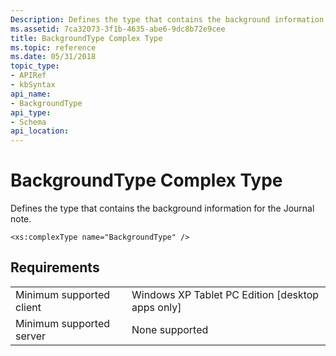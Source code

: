 ```yaml
---
Description: Defines the type that contains the background information for the Journal note.
ms.assetid: 7ca32073-3f1b-4635-abe6-9dc8b72e9cee
title: BackgroundType Complex Type
ms.topic: reference
ms.date: 05/31/2018
topic_type: 
- APIRef
- kbSyntax
api_name: 
- BackgroundType
api_type: 
- Schema
api_location: 
---
```


# BackgroundType Complex Type

Defines the type that contains the background information for the Journal note.

``` syntax
<xs:complexType name="BackgroundType" />
```

## Requirements



|                                     |                                                               |
|-------------------------------------|---------------------------------------------------------------|
| Minimum supported client<br/> | Windows XP Tablet PC Edition \[desktop apps only\]<br/> |
| Minimum supported server<br/> | None supported<br/>                                     |



 

 




